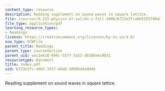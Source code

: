 ```yaml
---
content_type: resource
description: Reading supplement on sound waves in square lattice.
file: /courses/8-231-physics-of-solids-i-fall-2006/b723e3fca0b5355740a81009badadd4d_sndwv.pdf
file_type: application/pdf
learning_resource_types:
- Readings
license: https://creativecommons.org/licenses/by-nc-sa/4.0/
ocw_type: OCWFile
parent_title: Readings
parent_type: CourseSection
parent_uid: aac1eb18-090c-557f-3a53-d6186e6c9b51
resourcetype: Document
title: sndwv.pdf
uid: b723e3fc-a0b5-3557-40a8-1009badadd4d
---
```

Reading supplement on sound waves in square lattice.
